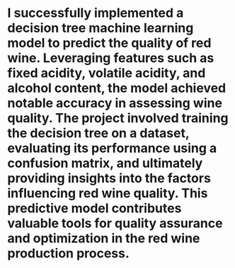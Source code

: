 

# I successfully implemented a decision tree machine learning model to predict the quality of red wine. Leveraging features such as fixed acidity, volatile acidity, and alcohol content, the model achieved notable accuracy in assessing wine quality. The project involved training the decision tree on a dataset, evaluating its performance using a confusion matrix, and ultimately providing insights into the factors influencing red wine quality. This predictive model contributes valuable tools for quality assurance and optimization in the red wine production process.
